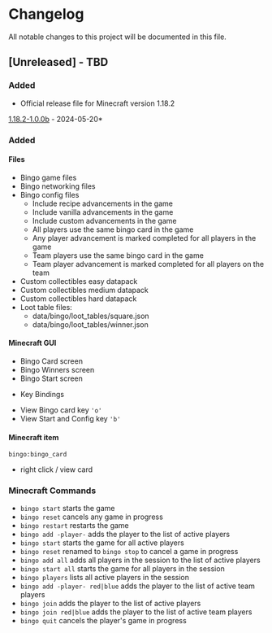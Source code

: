 Changelog
===============

All notable changes to this project will be documented in this file.


## [Unreleased] - TBD

### Added 

+ Official release file for Minecraft version 1.18.2


[1.18.2-1.0.0b] - 2024-05-20*

### Added

#### Files

+ Bingo game files
+ Bingo networking files
+ Bingo config files
	* Include recipe advancements in the game
	* Include vanilla advancements in the game
	* Include custom advancements in the game
	* All players use the same bingo card in the game
	* Any player advancement is marked completed for all players in the game
	* Team players use the same bingo card in the game
	* Team player advancement is marked completed for all players on the team
+ Custom collectibles easy datapack
+ Custom collectibles medium datapack
+ Custom collectibles hard datapack
+ Loot table files:
	* data/bingo/loot_tables/square.json
	* data/bingo/loot_tables/winner.json

#### Minecraft GUI

+ Bingo Card screen
+ Bingo Winners screen
+ Bingo Start screen

- Key Bindings
+ View Bingo card key `'o'`
+ View Start and Config key `'b'`

#### Minecraft item

`bingo:bingo_card`
+ right click / view card

### Minecraft Commands

+ `bingo start` starts the game
+ `bingo reset` cancels any game in progress
+ `bingo restart` restarts the game
+ `bingo add -player-` adds the player to the list of active players
+ `bingo start` starts the game for all active players
+ `bingo reset` renamed to `bingo stop` to cancel a game in progress
+ `bingo add all` adds all players in the session to the list of active players
+ `bingo start all` starts the game for all players in the session
+ `bingo players` lists all active players in the session
+ `bingo add -player- red|blue` adds the player to the list of active team players
+ `bingo join` adds the player to the list of active players
+ `bingo join red|blue` adds the player to the list of active team players
+ `bingo quit` cancels the player's game in progress


[1.18.2-1.0.0b]: https://github.com/J78FDK42/Bingo/raw/1.18.2-1.0b/bingo-1.18.2-1.0.0b.jar
